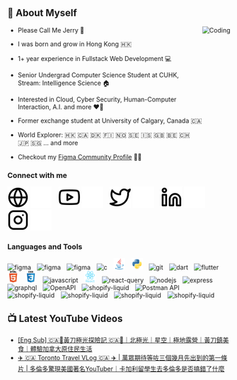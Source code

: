 ## 🤤 About Myself

<a href="https://leetcode.com/lalalam123">
<img align="right" alt="Coding" height="260"  src="https://leetcard.jacoblin.cool/lalalam123?ext=contest">
</a>

- Please Call Me Jerry 🍁
- I was born and grow in Hong Kong 🇭🇰 
- 1+ year experience in Fullstack Web Development 💻
- Senior Undergrad Computer Science Student at CUHK, Stream: Intelligence Science 🏠 
- Interested in Cloud, Cyber Security, Human-Computer Interaction, A.I. and more ❤️‍🔥
- Former exchange student at University of Calgary, Canada 🇨🇦
- World Explorer: 🇭🇰 🇨🇦 🇩🇰 🇫🇮 🇳🇴 🇸🇪 🇮🇸 🇬🇧 🇧🇪 🇨🇭 🇯🇵 🇸🇬 ... and more


- Checkout my [Figma Community Profile](https://www.figma.com/@chansiklam_hi) 🧑‍🎨

### Connect with me

[![website](./img/globe-light.svg)](https://youtu.be/zs39mt_Ul_I#gh-light-mode-only)
[![website](./img/globe-dark.svg)](https://youtu.be/zs39mt_Ul_I#gh-dark-mode-only)
&nbsp;&nbsp;
[![website](./img/youtube-light.svg)](https://www.youtube.com/@chansiklam_hi#gh-light-mode-only)
[![website](./img/youtube-dark.svg)](https://www.youtube.com/@chansiklam_hi#gh-dark-mode-only)
&nbsp;&nbsp;
[![website](./img/twitter-light.svg)](https://youtu.be/zs39mt_Ul_I#gh-light-mode-only)
[![website](./img/twitter-dark.svg)](https://youtu.be/zs39mt_Ul_I#gh-dark-mode-only)
&nbsp;&nbsp;
[![website](./img/linkedin-light.svg)](https://www.linkedin.com/in/chan-sik-lam/#gh-light-mode-only)
[![website](./img/linkedin-dark.svg)](https://www.linkedin.com/in/chan-sik-lam/#gh-dark-mode-only)
&nbsp;&nbsp;
[![website](./img/instagram-light.svg)](https://youtu.be/zs39mt_Ul_I#gh-light-mode-only)
[![website](./img/instagram-dark.svg)](https://youtu.be/zs39mt_Ul_I#gh-dark-mode-only)

### Languages and Tools
<p> 
  <img src="https://cdn.jsdelivr.net/npm/devicon@2.15.1/icons/vscode/vscode-original.svg" alt="figma" width="26px" height="26px" style="padding-right:10px;"/>
  <img src="https://cdn.jsdelivr.net/npm/devicon@2.15.1/icons/npm/npm-original-wordmark.svg" alt="figma" width="26px" height="26px" style="padding-right:10px;"/>
  <img src="https://www.vectorlogo.zone/logos/figma/figma-icon.svg" alt="figma" width="26px" height="26px" style="padding-right:10px;"/> 
  <img src="https://cdn.jsdelivr.net/npm/devicon@2.15.1/icons/c/c-original.svg" alt="c" width="26px" height="26px" style="padding-right:10px;"/>
  <img src="https://raw.githubusercontent.com/devicons/devicon/master/icons/java/java-original.svg" alt="java" width="26px" height="26px" style="padding-right:10px;"/>
  <img src="https://raw.githubusercontent.com/devicons/devicon/master/icons/python/python-original.svg" alt="python" width="26px" height="26px" style="padding-right:10px;"/> 
  <img src="https://www.vectorlogo.zone/logos/git-scm/git-scm-icon.svg" alt="git" width="26px" height="26px" style="padding-right:10px;"/> 
  <img src="https://www.vectorlogo.zone/logos/dartlang/dartlang-icon.svg" alt="dart" width="26px" height="26px" style="padding-right:10px;"/> 
  <img src="https://www.vectorlogo.zone/logos/flutterio/flutterio-icon.svg" alt="flutter" width="26px" height="26px" style="padding-right:10px;"/> 
  <img src="https://raw.githubusercontent.com/devicons/devicon/master/icons/html5/html5-original-wordmark.svg" alt="html5" width="26px" height="26px" style="padding-right:10px;"/>   
  <img src="https://raw.githubusercontent.com/devicons/devicon/master/icons/css3/css3-original-wordmark.svg" alt="css3" width="26px" height="26px" style="padding-right:10px;"/> 
  <img src="https://cdn.jsdelivr.net/npm/devicon@2.15.1/icons/javascript/javascript-original.svg" alt="javascript" width="26px" height="26px" style="padding-right:10px;"/> 
  <img src="https://raw.githubusercontent.com/devicons/devicon/master/icons/react/react-original-wordmark.svg" alt="react" width="26px" height="26px" style="padding-right:10px;"/>
  <img src="https://img.stackshare.io/service/25599/default_c6db7125f2c663e452ba211df91b2ced3bb7f0ff.png" alt="react-query" width="26px" height="26px" style="padding-right:10px;"/> 
  <img src="https://cdn.jsdelivr.net/npm/devicon@2.15.1/icons/nodejs/nodejs-original.svg" alt="nodejs" width="26px" height="26px" style="padding-right:10px;"/>
  <img src="https://miro.medium.com/max/730/1*d2zLEjERsrs1Rzk_95QU9A.png" alt="express" width="26px" style="padding-right:10px;"/>   
  <img src="https://www.vectorlogo.zone/logos/graphql/graphql-icon.svg" alt="graphql" width="26px" height="26px" style="padding-right:10px;"/> 
  <img src="https://avatars.githubusercontent.com/u/7658037?s=200&v=4" alt="OpenAPI" width="26px" height="26px" style="padding-right:10px;"/> 
  <img src="https://encrypted-tbn0.gstatic.com/images?q=tbn:ANd9GcTpDsNyvKqBK4nvDwVwuz9FOykSFVovFwYfRw&usqp=CAU" alt="shopify-liquid" width="26px" height="26px" style="padding-right:10px;"/> 
  <img src="https://res.cloudinary.com/postman/image/upload/t_team_logo/v1629869194/team/2893aede23f01bfcbd2319326bc96a6ed0524eba759745ed6d73405a3a8b67a8" alt="Postman API" width="26px" height="26px" style="padding-right:10px;"/> 
  <img src="https://cdn.jsdelivr.net/npm/devicon@2.15.1/icons/sqlite/sqlite-original.svg" alt="shopify-liquid" width="26px" height="26px" style="padding-right:10px;"/> 
  <img src="https://cdn.jsdelivr.net/npm/devicon@2.15.1/icons/mysql/mysql-original-wordmark.svg" alt="shopify-liquid" width="26px" height="26px" style="padding-right:10px;"/> 
  <img src="https://cdn.jsdelivr.net/npm/devicon@2.15.1/icons/jupyter/jupyter-original-wordmark.svg" alt="shopify-liquid" width="26px" height="26px" style="padding-right:10px;"/> 
  <img src="https://cdn.jsdelivr.net/npm/devicon@2.15.1/icons/tensorflow/tensorflow-original.svg" alt="shopify-liquid" width="26px" height="26px" style="padding-right:10px;"/> 

<!-- <p align="center">
  <img align="center" src="https://github-readme-stats.vercel.app/api/top-langs?username=lalalam123&show_icons=true&locale=en&layout=compact" alt="lalalam123" />
</p> -->
  
## 📺 Latest YouTube Videos

<!-- YOUTUBE:START -->
- [[Eng Sub] 🇨🇦🍁黃刀極光探險記 🇨🇦🍁｜北極光｜星空｜極地露營｜黃刀鎮美食｜體驗加拿大原住民生活](https://www.youtube.com/watch?v=bezExhejpK4)
- [✈️ 🇨🇦 Toronto Travel VLog 🇨🇦 ✈️ | 萬眾期待等咗三個幾月先出到的第一條片 | 多倫多驚現美國著名YouTuber｜卡加利留學生去多倫多是否搞錯了什麼](https://www.youtube.com/watch?v=zs39mt_Ul_I)
<!-- YOUTUBE:END -->
